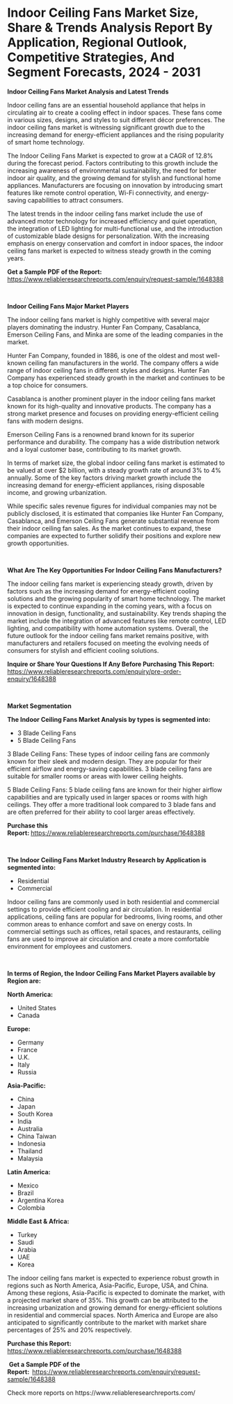 <p><h1>Indoor Ceiling Fans Market Size, Share & Trends Analysis Report By Application, Regional Outlook, Competitive Strategies, And Segment Forecasts, 2024 - 2031</h1></p><p><strong>Indoor Ceiling Fans Market Analysis and Latest Trends</strong></p>
<p><p>Indoor ceiling fans are an essential household appliance that helps in circulating air to create a cooling effect in indoor spaces. These fans come in various sizes, designs, and styles to suit different décor preferences. The indoor ceiling fans market is witnessing significant growth due to the increasing demand for energy-efficient appliances and the rising popularity of smart home technology.</p><p>The Indoor Ceiling Fans Market is expected to grow at a CAGR of 12.8% during the forecast period. Factors contributing to this growth include the increasing awareness of environmental sustainability, the need for better indoor air quality, and the growing demand for stylish and functional home appliances. Manufacturers are focusing on innovation by introducing smart features like remote control operation, Wi-Fi connectivity, and energy-saving capabilities to attract consumers.</p><p>The latest trends in the indoor ceiling fans market include the use of advanced motor technology for increased efficiency and quiet operation, the integration of LED lighting for multi-functional use, and the introduction of customizable blade designs for personalization. With the increasing emphasis on energy conservation and comfort in indoor spaces, the indoor ceiling fans market is expected to witness steady growth in the coming years.</p></p>
<p><strong>Get a Sample PDF of the Report:&nbsp;</strong> <a href="https://www.reliableresearchreports.com/enquiry/request-sample/1648388">https://www.reliableresearchreports.com/enquiry/request-sample/1648388</a></p>
<p>&nbsp;</p>
<p><strong>Indoor Ceiling Fans Major Market Players</strong></p>
<p><p>The indoor ceiling fans market is highly competitive with several major players dominating the industry. Hunter Fan Company, Casablanca, Emerson Ceiling Fans, and Minka are some of the leading companies in the market.</p><p>Hunter Fan Company, founded in 1886, is one of the oldest and most well-known ceiling fan manufacturers in the world. The company offers a wide range of indoor ceiling fans in different styles and designs. Hunter Fan Company has experienced steady growth in the market and continues to be a top choice for consumers.</p><p>Casablanca is another prominent player in the indoor ceiling fans market known for its high-quality and innovative products. The company has a strong market presence and focuses on providing energy-efficient ceiling fans with modern designs.</p><p>Emerson Ceiling Fans is a renowned brand known for its superior performance and durability. The company has a wide distribution network and a loyal customer base, contributing to its market growth.</p><p>In terms of market size, the global indoor ceiling fans market is estimated to be valued at over $2 billion, with a steady growth rate of around 3% to 4% annually. Some of the key factors driving market growth include the increasing demand for energy-efficient appliances, rising disposable income, and growing urbanization.</p><p>While specific sales revenue figures for individual companies may not be publicly disclosed, it is estimated that companies like Hunter Fan Company, Casablanca, and Emerson Ceiling Fans generate substantial revenue from their indoor ceiling fan sales. As the market continues to expand, these companies are expected to further solidify their positions and explore new growth opportunities.</p></p>
<p>&nbsp;</p>
<p><strong>What Are The Key Opportunities For Indoor Ceiling Fans Manufacturers?</strong></p>
<p><p>The indoor ceiling fans market is experiencing steady growth, driven by factors such as the increasing demand for energy-efficient cooling solutions and the growing popularity of smart home technology. The market is expected to continue expanding in the coming years, with a focus on innovation in design, functionality, and sustainability. Key trends shaping the market include the integration of advanced features like remote control, LED lighting, and compatibility with home automation systems. Overall, the future outlook for the indoor ceiling fans market remains positive, with manufacturers and retailers focused on meeting the evolving needs of consumers for stylish and efficient cooling solutions.</p></p>
<p><strong>Inquire or Share Your Questions If Any Before Purchasing This Report:</strong> <a href="https://www.reliableresearchreports.com/enquiry/pre-order-enquiry/1648388">https://www.reliableresearchreports.com/enquiry/pre-order-enquiry/1648388</a></p>
<p>&nbsp;</p>
<p><strong>Market Segmentation</strong></p>
<p><strong>The Indoor Ceiling Fans Market Analysis by types is segmented into:</strong></p>
<p><ul><li>3 Blade Ceiling Fans</li><li>5 Blade Ceiling Fans</li></ul></p>
<p><p>3 Blade Ceiling Fans: These types of indoor ceiling fans are commonly known for their sleek and modern design. They are popular for their efficient airflow and energy-saving capabilities. 3 blade ceiling fans are suitable for smaller rooms or areas with lower ceiling heights.</p><p>5 Blade Ceiling Fans: 5 blade ceiling fans are known for their higher airflow capabilities and are typically used in larger spaces or rooms with high ceilings. They offer a more traditional look compared to 3 blade fans and are often preferred for their ability to cool larger areas effectively.</p></p>
<p><strong>Purchase this Report:&nbsp;</strong><a href="https://www.reliableresearchreports.com/purchase/1648388">https://www.reliableresearchreports.com/purchase/1648388</a></p>
<p>&nbsp;</p>
<p><strong>The Indoor Ceiling Fans Market Industry Research by Application is segmented into:</strong></p>
<p><ul><li>Residential</li><li>Commercial</li></ul></p>
<p><p>Indoor ceiling fans are commonly used in both residential and commercial settings to provide efficient cooling and air circulation. In residential applications, ceiling fans are popular for bedrooms, living rooms, and other common areas to enhance comfort and save on energy costs. In commercial settings such as offices, retail spaces, and restaurants, ceiling fans are used to improve air circulation and create a more comfortable environment for employees and customers.</p></p>
<p>&nbsp;</p>
<p><strong>In terms of Region, the Indoor Ceiling Fans Market Players available by Region are:</strong></p>
<p>
    <p> <strong> North America: </strong>
        <ul>
            <li>United States</li>
            <li>Canada</li>
        </ul>
        </p> 
    <p> <strong> Europe: </strong>
        <ul>
            <li>Germany</li>
            <li>France</li>
            <li>U.K.</li>
            <li>Italy</li>
            <li>Russia</li>
        </ul>
        </p> 
    <p> <strong> Asia-Pacific: </strong>
        <ul>
            <li>China</li>
            <li>Japan</li>
            <li>South Korea</li>
            <li>India</li>
            <li>Australia</li>
            <li>China Taiwan</li>
            <li>Indonesia</li>
            <li>Thailand</li>
            <li>Malaysia</li>
        </ul>
        </p> 
    <p> <strong> Latin America: </strong>
        <ul>
            <li>Mexico</li>
            <li>Brazil</li>
            <li>Argentina Korea</li>
            <li>Colombia</li>
        </ul>
        </p> 
    <p> <strong> Middle East & Africa: </strong>
        <ul>
            <li>Turkey</li>
            <li>Saudi</li>
            <li>Arabia</li>
            <li>UAE</li>
            <li>Korea</li>
        </ul>
    </p>
    </p>
<p><p>The indoor ceiling fans market is expected to experience robust growth in regions such as North America, Asia-Pacific, Europe, USA, and China. Among these regions, Asia-Pacific is expected to dominate the market, with a projected market share of 35%. This growth can be attributed to the increasing urbanization and growing demand for energy-efficient solutions in residential and commercial spaces. North America and Europe are also anticipated to significantly contribute to the market with market share percentages of 25% and 20% respectively.</p></p>
<p><strong>Purchase this Report: </strong><a href="https://www.reliableresearchreports.com/purchase/1648388">https://www.reliableresearchreports.com/purchase/1648388</a></p>
<p>&nbsp;<strong>Get a Sample PDF of the Report:&nbsp;&nbsp;</strong><a href="https://www.reliableresearchreports.com/enquiry/request-sample/1648388">https://www.reliableresearchreports.com/enquiry/request-sample/1648388</a></p>
<p><strong></strong></p>
<p>Check more reports on https://www.reliableresearchreports.com/</p>